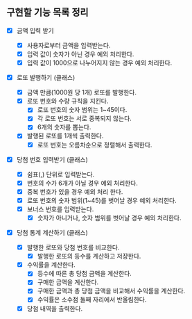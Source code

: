 ## 구현할 기능 목록 정리

- [x] 금액 입력 받기

  - [x] 사용자로부터 금액을 입력받는다.
  - [x] 입력 값이 숫자가 아닌 경우 예외 처리한다.
  - [x] 입력 값이 1000으로 나누어지지 않는 경우 예외 처리한다.

- [x] 로또 발행하기 (클래스)

  - [x] 금액 만큼(1000원 당 1개) 로또를 발행한다.
  - [x] 로또 번호와 수량 규칙을 지킨다.
    - [x] 로또 번호의 숫자 범위는 1~45이다.
    - [x] 각 로또 번호는 서로 중복되지 않는다.
    - [x] 6개의 숫자를 뽑는다.
  - [x] 발행된 로또를 1개씩 출력한다.
    - [x] 로또 번호는 오름차순으로 정렬해서 출력한다.

- [x] 당첨 번호 입력받기 (클래스)

  - [x] 쉼표(,) 단위로 입력받는다.
  - [x] 번호의 수가 6개가 아닐 경우 예외 처리한다.
  - [x] 중복 번호가 있을 경우 예외 처리 한다.
  - [x] 로또 번호의 숫자 범위(1~45)를 벗어날 경우 예외 처리한다.
  - [x] 보너스 번호를 입력받는다.
    - [x] 숫자가 아니거나, 숫자 범위를 벗어날 경우 예외 처리한다.

- [x] 당첨 통계 계산하기 (클래스)

  - [x] 발행한 로또와 당첨 번호를 비교한다.
    - [x] 발행한 로또의 등수를 계산하고 저장한다.
  - [x] 수익률을 계산한다.
    - [x] 등수에 따른 총 당첨 금액을 계산한다.
    - [x] 구매한 금액을 계산한다.
    - [x] 구매한 금액과 총 당첨 금액을 비교해서 수익률을 계산한다.
    - [x] 수익률은 소수점 둘째 자리에서 반올림한다.
  - [x] 당첨 내역을 출력한다.
